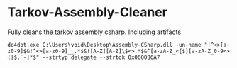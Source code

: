 # Tarkov-Assembly-Cleaner
Fully cleans the tarkov assembly csharp. Including artifacts


```de4dot.exe C:\Users\void\Desktop\Assembly-CSharp.dll -un-name "!^<>[a-z0-9]$&!^<>[a-z0-9]__.*$&![A-Z][A-Z]\$<>.*$&^[a-zA-Z_<{$][a-zA-Z_0-9<>{}$.`-]*$" --strtyp delegate --strtok 0x0600B6A7 ```
